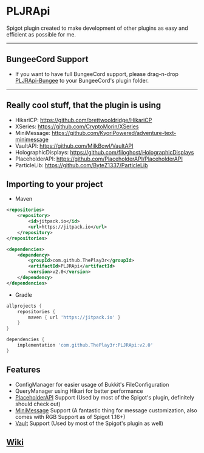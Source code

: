 # PLJRApi
Spigot plugin created to make development of other plugins as easy and efficient as possible for me.

----
## BungeeCord Support
- If you want to have full BungeeCord support, please drag-n-drop [PLJRApi-Bungee](https://github.com/ThePlay3r/PLJRApi-Bungee/releases/latest) to your BungeeCord's plugin folder.

----

## Really cool stuff, that the plugin is using
- HikariCP: https://github.com/brettwooldridge/HikariCP
- XSeries: https://github.com/CryptoMorin/XSeries
- MiniMessage: https://github.com/KyoriPowered/adventure-text-minimessage
- VaultAPI: https://github.com/MilkBowl/VaultAPI
- HolographicDisplays: https://github.com/filoghost/HolographicDisplays
- PlaceholderAPI: https://github.com/PlaceholderAPI/PlaceholderAPI
- ParticleLib: https://github.com/ByteZ1337/ParticleLib

## Importing to your project

- Maven
```xml
<repositories>
    <repository>
        <id>jitpack.io</id>
        <url>https://jitpack.io</url>
    </repository>
</repositories>
```
```xml
<dependencies>
    <dependency>
        <groupId>com.github.ThePlay3r</groupId>
        <artifactId>PLJRApi</artifactId>
        <version>v2.0</version>
    </dependency>
</dependencies>
```

- Gradle
```groovy
allprojects {
    repositories {
        maven { url 'https://jitpack.io' }
    }
}
```
```groovy
dependencies {
    implementation 'com.github.ThePlay3r:PLJRApi:v2.0'
}
```

## Features
- ConfigManager for easier usage of Bukkit's FileConfiguration
- QueryManager using Hikari for better performance
- [PlaceholderAPI](https://www.spigotmc.org/resources/placeholderapi.6245/) Support (Used by most of the Spigot's plugin, definitely should check out)
- [MiniMessage](https://docs.adventure.kyori.net/minimessage.html#usage) Support (A fantastic thing for message customization, also comes with RGB Support as of Spigot 1.16+)
- [Vault](https://www.spigotmc.org/resources/vault.34315/) Support (Used by most of the Spigot's plugin as well)

## [Wiki](https://www.github.com/ThePlay3r/PLJRApi/wiki)